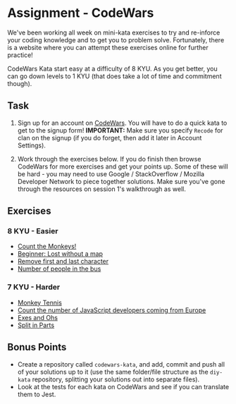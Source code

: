 # Assignment - CodeWars

We've been working all week on mini-kata exercises to try and re-inforce your coding knowledge and to get you to problem solve. Fortunately, there is a website where you can attempt these exercises online for further practice!

CodeWars Kata start easy at a difficulty of 8 KYU. As you get better, you can go down levels to 1 KYU (that does take a lot of time and commitment though).

## Task

1. Sign up for an account on [CodeWars](https://www.codewars.com). You will have to do a quick kata to get to the signup form! **IMPORTANT:** Make sure you specify `Recode` for clan on the signup (if you do forget, then add it later in Account Settings).

2. Work through the exercises below. If you do finish then browse CodeWars for more exercises and get your points up. Some of these will be hard - you may need to use Google / StackOverflow / Mozilla Developer Network to piece together solutions. Make sure you've gone through the resources on session 1's walkthrough as well.

## Exercises

### 8 KYU - Easier
* [Count the Monkeys!](https://www.codewars.com/kata/count-the-monkeys/javascript)
* [Beginner: Lost without a map](https://www.codewars.com/kata/beginner-lost-without-a-map/javascript)
* [Remove first and last character](https://www.codewars.com/kata/remove-first-and-last-character/javascript)
* [Number of people in the bus](https://www.codewars.com/kata/number-of-people-in-the-bus/javascript)

### 7 KYU - Harder
* [Monkey Tennis](https://www.codewars.com/kata/monkey-tennis-the-aftermath/javascript)
* [Count the number of JavaScript developers coming from Europe](https://www.codewars.com/kata/coding-meetup-number-1-higher-order-functions-series-count-the-number-of-javascript-developers-coming-from-europe/javascript)
* [Exes and Ohs](https://www.codewars.com/kata/exes-and-ohs/javascript)
* [Split in Parts](https://www.codewars.com/kata/split-in-parts/javascript)

## Bonus Points

* Create a repository called `codewars-kata`, and add, commit and push all of your solutions up to it (use the same folder/file structure as the `diy-kata` repository, splitting your solutions out into separate files).
* Look at the tests for each kata on CodeWars and see if you can translate them to Jest.
